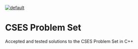 [![default](https://github.com/seahrh/cses-problem-set/actions/workflows/ccpp.yml/badge.svg)](https://github.com/seahrh/cses-problem-set/actions/workflows/ccpp.yml)

CSES Problem Set
====================
Accepted and tested solutions to the CSES Problem Set in C++
